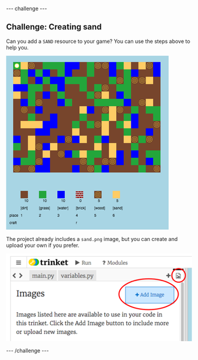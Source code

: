 \--- challenge \---

## Challenge: Creating sand

Can you add a `SAND` resource to your game? You can use the steps above to help you.

![screenshot](images/craft-sand.png)

The project already includes a `sand.png` image, but you can create and upload your own if you prefer.

![screenshot](images/craft-upload.png)

\--- /challenge \---